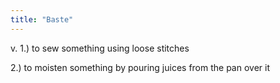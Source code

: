 ```yaml
---
title: "Baste"
---
```

v. 1.) to sew something using loose stitches

2.) to moisten something by pouring juices from the pan over it

